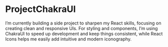 # ProjectChakraUI
I’m currently building a side project to sharpen my React skills, focusing on creating clean and responsive UIs. For styling and components, I’m using ChakraUI to speed up development and keep things consistent, while React Icons helps me easily add intuitive and modern iconography.
